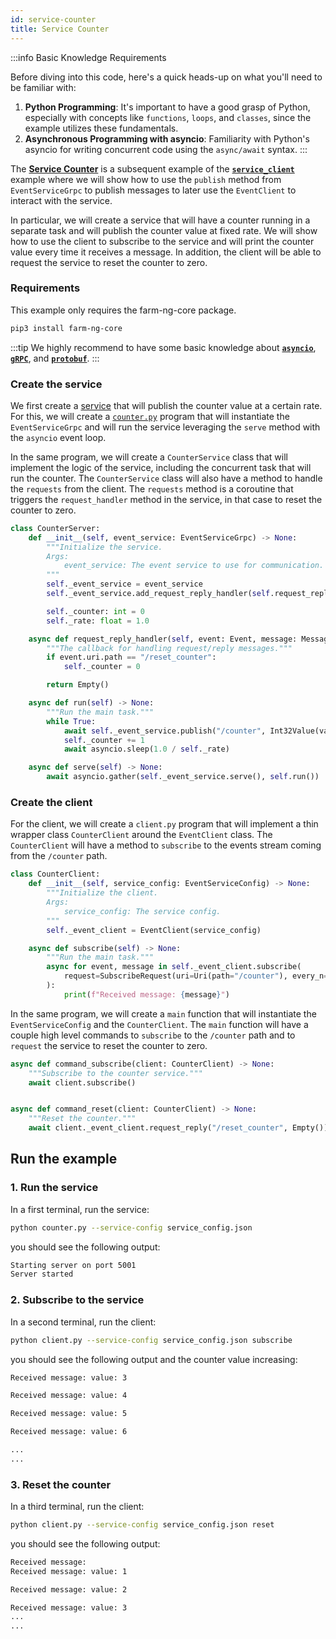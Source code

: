 ```yaml
---
id: service-counter
title: Service Counter
---
```


:::info Basic Knowledge Requirements

Before diving into this code, here's a quick heads-up on what you'll need to be familiar with:

1. **Python Programming**: It's important to have a good grasp of Python, especially with concepts
like `functions`, `loops`, and `classes`, since the example utilizes these fundamentals.
2. **Asynchronous Programming with asyncio**: Familiarity with Python's asyncio for writing concurrent
code using the `async/await` syntax.
:::

The [**Service Counter**](https://github.com/farm-ng/farm-ng-amiga/tree/main/py/examples/service_counter)
is a subsequent example of the [**`service_client`**](/docs/examples/service_client/) example
where we will show how to use the `publish` method from `EventServiceGrpc` to publish messages
to later use the `EventClient` to interact with the service.

In particular, we will create a service that will have a counter running in a separate
task and will publish the counter value at fixed rate. We will show how to use the client
to subscribe to the service and will print the counter value every time it receives a message.
In addition, the client will be able to request the service to reset the counter to zero.

### Requirements

This example only requires the farm-ng-core package.

```bash
pip3 install farm-ng-core

```

:::tip
We highly recommend to have some basic knowledge about
[**`asyncio`**](https://docs.python.org/3/library/asyncio.html),
[**`gRPC`**](https://grpc.io/docs/what-is-grpc/introduction/),
and [**`protobuf`**](https://developers.google.com/protocol-buffers/docs/pythontutorial).
:::

### Create the service

We first create a [service](https://github.com/farm-ng/farm-ng-amiga/blob/main/py/examples/service_counter/client.py)
that will publish the counter value at a certain
rate. For this, we will create a [`counter.py`](https://github.com/farm-ng/farm-ng-amiga/blob/main/py/examples/service_counter/counter.py)
program that will
instantiate the `EventServiceGrpc` and will run the service leveraging
the `serve` method with the `asyncio` event loop.

In the same program, we will create a `CounterService` class that will
implement the logic of the service, including the concurrent task that
will run the counter. The `CounterService` class will also have a method
to handle the `requests` from the client. The `requests` method is a
coroutine that triggers the `request_handler` method in the service,
in that case to reset the counter to zero.

```python
class CounterServer:
    def __init__(self, event_service: EventServiceGrpc) -> None:
        """Initialize the service.
        Args:
            event_service: The event service to use for communication.
        """
        self._event_service = event_service
        self._event_service.add_request_reply_handler(self.request_reply_handler)

        self._counter: int = 0
        self._rate: float = 1.0

    async def request_reply_handler(self, event: Event, message: Message) -> None:
        """The callback for handling request/reply messages."""
        if event.uri.path == "/reset_counter":
            self._counter = 0

        return Empty()

    async def run(self) -> None:
        """Run the main task."""
        while True:
            await self._event_service.publish("/counter", Int32Value(value=self._counter))
            self._counter += 1
            await asyncio.sleep(1.0 / self._rate)

    async def serve(self) -> None:
        await asyncio.gather(self._event_service.serve(), self.run())
```

### Create the client

For the client, we will create a `client.py` program that will implement a thin wrapper
class `CounterClient` around the `EventClient` class. The `CounterClient` will
have a method to `subscribe` to the events stream coming from the `/counter` path.

```python
class CounterClient:
    def __init__(self, service_config: EventServiceConfig) -> None:
        """Initialize the client.
        Args:
            service_config: The service config.
        """
        self._event_client = EventClient(service_config)

    async def subscribe(self) -> None:
        """Run the main task."""
        async for event, message in self._event_client.subscribe(
            request=SubscribeRequest(uri=Uri(path="/counter"), every_n=1), decode=True
        ):
            print(f"Received message: {message}")
```

In the same program, we will create a `main` function that will instantiate the
`EventServiceConfig` and the `CounterClient`. The `main` function will have a
couple high level commands to `subscribe` to the `/counter` path and to `request`
the service to reset the counter to zero.

```python
async def command_subscribe(client: CounterClient) -> None:
    """Subscribe to the counter service."""
    await client.subscribe()


async def command_reset(client: CounterClient) -> None:
    """Reset the counter."""
    await client._event_client.request_reply("/reset_counter", Empty())
```

## Run the example

### 1. Run the service

In a first terminal, run the service:

```bash
python counter.py --service-config service_config.json
```

you should see the following output:

```bash
Starting server on port 5001
Server started
```

### 2. Subscribe to the service

In a second terminal, run the client:

```bash
python client.py --service-config service_config.json subscribe
```

you should see the following output and the counter value increasing:

```bash
Received message: value: 3

Received message: value: 4

Received message: value: 5

Received message: value: 6

...
...
```

### 3. Reset the counter

In a third terminal, run the client:

```bash
python client.py --service-config service_config.json reset
```

you should see the following output:

```bash
Received message:
Received message: value: 1

Received message: value: 2

Received message: value: 3
...
...
```

